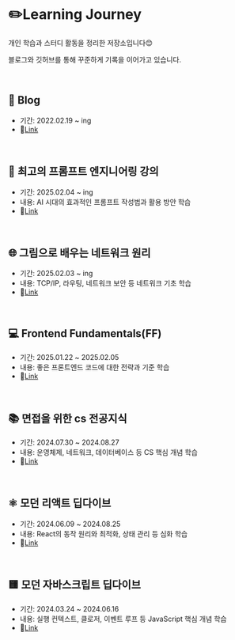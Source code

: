 # ✏️Learning Journey

개인 학습과 스터디 활동을 정리한 저장소입니다😊 

블로그와 깃허브를 통해 꾸준하게 기록을 이어가고 있습니다.

<br />

## 🔎 Blog
- 기간: 2022.02.19 ~ ing
- 📎[Link](https://codingtoddlerr.tistory.com/)
<br />

## 🤖 최고의 프롬프트 엔지니어링 강의
- 기간: 2025.02.04 ~ ing
- 내용: AI 시대의 효과적인 프롬프트 작성법과 활용 방안 학습
- 📎[Link](https://github.com/miraclee1226/study-the-ultimate-guide-to-prompt-engineering)
<br />

## 🌐 그림으로 배우는 네트워크 원리
- 기간: 2025.02.03 ~ ing
- 내용: TCP/IP, 라우팅, 네트워크 보안 등 네트워크 기초 학습
- 📎[Link](https://github.com/miraclee1226/study-learning-network-principles-through-pictures)
<br />

## 💻 Frontend Fundamentals(FF)
- 기간: 2025.01.22 ~ 2025.02.05
- 내용: 좋은 프론트엔드 코드에 대한 전략과 기준 학습
- 📎[Link](https://quasar-lip-676.notion.site/Frontend-Fundamentals-FF-182a68b9664b80b5ae58c46190ddb465)
<br />

## 📚 면접을 위한 cs 전공지식
- 기간: 2024.07.30 ~ 2024.08.27
- 내용: 운영체제, 네트워크, 데이터베이스 등 CS 핵심 개념 학습
- 📎[Link](https://github.com/miraclee1226/study-cs-note)
<br />

## ⚛️ 모던 리액트 딥다이브
- 기간: 2024.06.09 ~ 2024.08.25
- 내용: React의 동작 원리와 최적화, 상태 관리 등 심화 학습
- 📎[Link](https://github.com/miraclee1226/study-react-deep-dive)
<br />

## 🟨 모던 자바스크립트 딥다이브
- 기간: 2024.03.24 ~ 2024.06.16
- 내용: 실행 컨텍스트, 클로저, 이벤트 루프 등 JavaScript 핵심 개념 학습
- 📎[Link](https://github.com/miraclee1226/study-javascript-deep-dive)
<br />
